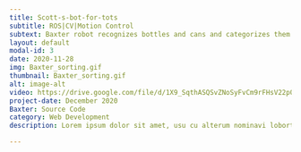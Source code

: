 ```yaml
---
title: Scott-s-bot-for-tots
subtitle: ROS|CV|Motion Control
subtext: Baxter robot recognizes bottles and cans and categorizes them into differnt bins
layout: default
modal-id: 3
date: 2020-11-28
img: Baxter_sorting.gif
thumbnail: Baxter_sorting.gif
alt: image-alt
video: https://drive.google.com/file/d/1X9_SqthASQSvZNoSyFvCm9rFHsV22p0W/preview
project-date: December 2020
Baxter: Source Code
category: Web Development
description: Lorem ipsum dolor sit amet, usu cu alterum nominavi lobortis. At duo novum diceret. Tantas apeirian vix et, usu sanctus postulant inciderint ut, populo diceret necessitatibus in vim. Cu eum dicam feugiat noluisse.

---
```

